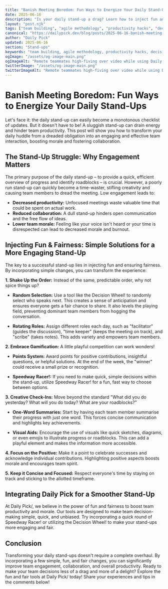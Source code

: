 ```yaml
---
title: "Banish Meeting Boredom: Fun Ways to Energize Your Daily Stand-Ups"
date: 2025-06-16
description: "Is your daily stand-up a drag? Learn how to inject fun and fairness into your team's daily huddle with creative activities and simple tools. Boost engagement and team morale with these actionable tips from Daily Pick!"
layout: "post.njk"
tags: ["team building", "agile methodology", "productivity hacks", "decision making", "workplace culture", "remote work", "meeting facilitation"]
canonical: "https://dailypick.dev/blog/posts/2025-06-16-banish-meeting-boredom-fun-ways-to-energize-your-daily-stand-ups/"
author: "Daily Pick"
updated: 2025-06-16
section: "Stand-ups"
keywords: "team building, agile methodology, productivity hacks, decision making, workplace culture, remote work, meeting facilitation"
ogImage: "/assets/og-image-main.png"
ogImageAlt: "Remote teammates high-fiving over video while using Daily Pick to energize a stand-up"
twitterImage: "/assets/og-image-main.png"
twitterImageAlt: "Remote teammates high-fiving over video while using Daily Pick to energize a stand-up"
---
```


# Banish Meeting Boredom: Fun Ways to Energize Your Daily Stand-Ups

Let's face it: the daily stand-up can easily become a monotonous checklist of updates.  But it doesn't have to be!  A sluggish stand-up can drain energy and hinder team productivity.  This post will show you how to transform your daily huddle from a dreaded obligation into an engaging and effective team interaction, boosting morale and fostering collaboration.

## The Stand-Up Struggle: Why Engagement Matters

The primary purpose of the daily stand-up – to provide a quick, efficient overview of progress and identify roadblocks – is crucial. However, a poorly run stand-up can quickly become a time-waster, stifling creativity and causing team members to dread the meeting.  Low engagement leads to:

* **Decreased productivity:**  Unfocused meetings waste valuable time that could be spent on actual work.
* **Reduced collaboration:** A dull stand-up hinders open communication and the free flow of ideas.
* **Lower team morale:**  Feeling like your voice isn't heard or your time is disrespected can lead to decreased morale and burnout.

## Injecting Fun & Fairness: Simple Solutions for a More Engaging Stand-Up

The key to a successful stand-up lies in injecting fun and ensuring fairness. By incorporating simple changes, you can transform the experience:

**1.  Shake Up the Order:**  Instead of the same, predictable order, why not spice things up?

* **Random Selection:** Use a tool like the Decision Wheel! to randomly select who speaks next. This creates a sense of anticipation and ensures everyone gets a fair chance to share.  It also levels the playing field, preventing dominant team members from hogging the conversation.

* **Rotating Roles:**  Assign different roles each day, such as "facilitator" (guides the discussion), "time keeper" (keeps the meeting on track), and "scribe" (takes notes). This adds variety and empowers team members.

**2.  Embrace Gamification:**  A little playful competition can work wonders!

* **Points System:** Award points for positive contributions, insightful questions, or helpful solutions.  At the end of the week, the "winner" could receive a small prize or recognition.

* **Speedway Racer!:** If you need to make quick, simple decisions within the stand-up, utilize Speedway Racer! for a fun, fast way to choose between options.

**3.  Creative Check-Ins:**  Move beyond the standard "What did you do yesterday? What will you do today? What are your roadblocks?"

* **One-Word Summaries:**  Start by having each team member summarise their progress with just one word.  This forces concise communication and highlights key achievements.

* **Visual Aids:** Encourage the use of visuals like quick sketches, diagrams, or even emojis to illustrate progress or roadblocks. This can add a playful element and makes the information more accessible.


**4.  Focus on the Positive:**  Make it a point to celebrate successes and acknowledge individual contributions.  Highlighting positive aspects boosts morale and encourages team spirit.


**5.  Keep it Concise and Focused:**  Respect everyone's time by staying on track and sticking to the allotted timeframe.

## Integrating Daily Pick for a Smoother Stand-Up

At Daily Pick/, we believe in the power of fun and fairness to boost team productivity and morale.  Our tools are designed to make team decision-making simple, quick, and unbiased.  Try incorporating a quick round of Speedway Racer! or utilizing the Decision Wheel! to make your stand-ups more engaging and fair.


## Conclusion

Transforming your daily stand-ups doesn't require a complete overhaul.  By incorporating a few simple, fun, and fair changes, you can significantly improve team engagement, collaboration, and overall productivity.  Ready to make your team decisions less of a drag and more of a delight? Explore the fun and fair tools at Daily Pick/ today!  Share your experiences and tips in the comments below!
